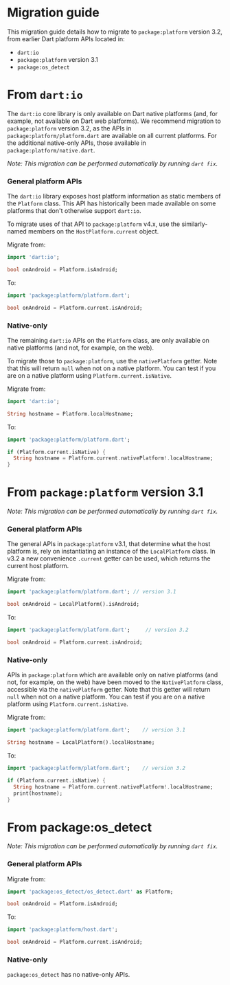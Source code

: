# Migration guide

This migration guide details how to migrate to `package:platform` version 3.2,
from earlier Dart platform APIs located in:

  - `dart:io`
  - `package:platform` version 3.1
  - `package:os_detect`

# From `dart:io`

The `dart:io` core library is only available on Dart native platforms 
(and, for example, not available on Dart web platforms). 
We recommend migration to `package:platform` version 3.2, as the APIs in
`package:platform/platform.dart` are available on all current platforms. For the
additional native-only APIs, those available in `package:platform/native.dart`.

_Note: This migration can be performed automatically by running `dart fix`._

### General platform APIs

The `dart:io` library exposes host platform information as static members of the
`Platform` class. This API has historically been made available on some
platforms that don't otherwise support `dart:io`.

To migrate uses of that API to `package:platform` v4.x, use the similarly-named
members on the `HostPlatform.current` object.

Migrate from:
```dart
import 'dart:io';

bool onAndroid = Platform.isAndroid;
```

To:
```dart
import 'package:platform/platform.dart';

bool onAndroid = Platform.current.isAndroid;
```

### Native-only 

The remaining `dart:io` APIs on the `Platform` class, are only available on
native platforms (and not, for example, on the web).

To migrate those to `package:platform`, use the `nativePlatform` getter. Note
that this will return `null` when not on a native platform. You can test if you
are on a native platform using `Platform.current.isNative`.

Migrate from:
```dart
import 'dart:io';

String hostname = Platform.localHostname;
```

To:
```dart
import 'package:platform/platform.dart';

if (Platform.current.isNative) {
  String hostname = Platform.current.nativePlatform!.localHostname;
}
```

# From `package:platform` version 3.1

_Note: This migration can be performed automatically by running `dart fix`._

### General platform APIs

The general APIs in `package:platform` v3.1, that determine what the host
platform is, rely on instantiating an instance of the `LocalPlatform` class. In
v3.2 a new convenience `.current` getter can be used, which returns the current
host platform.

Migrate from:
```dart
import 'package:platform/platform.dart'; // version 3.1

bool onAndroid = LocalPlatform().isAndroid;
```

To:
```dart
import 'package:platform/platform.dart';     // version 3.2

bool onAndroid = Platform.current.isAndroid;
```

### Native-only 

APIs in `package:platform` which are available only on native platforms (and
not, for example, on the web) have been moved to the `NativePlatform` class,
accessible via the `nativePlatform` getter. Note that this getter will return
`null` when not on a native platform. You can test if you are on a native
platform using `Platform.current.isNative`.


Migrate from:
```dart
import 'package:platform/platform.dart';    // version 3.1

String hostname = LocalPlatform().localHostname;
```

To:
```dart
import 'package:platform/platform.dart';    // version 3.2

if (Platform.current.isNative) {
  String hostname = Platform.current.nativePlatform!.localHostname;
  print(hostname);
}
```

# From package:os_detect

_Note: This migration can be performed automatically by running `dart fix`._

### General platform APIs

Migrate from:
```dart
import 'package:os_detect/os_detect.dart' as Platform;

bool onAndroid = Platform.isAndroid;
```

To:
```dart
import 'package:platform/host.dart';

bool onAndroid = Platform.current.isAndroid;
```

### Native-only 

`package:os_detect` has no native-only APIs.

